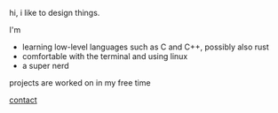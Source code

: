 hi,
i like to design things.

I'm 
- learning low-level languages such as C and C++, possibly also rust
- comfortable with the terminal and using linux 
- a super nerd

projects are worked on in my free time

[contact](mailto:contact@skxtch.com)
